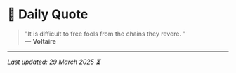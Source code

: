 # 📜 Daily Quote

> "It is difficult to free fools from the chains they revere. "  
> — **Voltaire**

---

_Last updated: 29 March 2025 ⏳_
